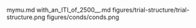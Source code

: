 mymu.md
with_an_ITI_of_2500__.md
figures/trial-structure/trial-structure.png
figures/conds/conds.png
